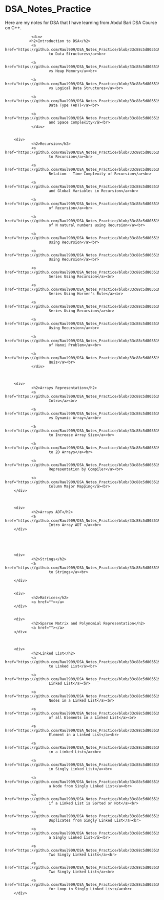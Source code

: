 # DSA_Notes_Practice
Here are my notes for DSA that I have learning from Abdul Bari DSA Course on C++.

                <div> 
               <h2>Introduction to DSA</h2>
                <a href="https://github.com/Raul909/DSA_Notes_Practice/blob/33c88c5d803519fcd1a160714a92f78c0408cc8a/Introduction/introduction_to_ds.cpp">Introduction
                        to Data Structures</a><br>

                <a href="https://github.com/Raul909/DSA_Notes_Practice/blob/33c88c5d803519fcd1a160714a92f78c0408cc8a/Introduction/static_vs_heap_memory.cpp">Stack
                        vs Heap Memory</a><br>

                <a href="https://github.com/Raul909/DSA_Notes_Practice/blob/33c88c5d803519fcd1a160714a92f78c0408cc8a/Introduction/physical_and_logical_ds.cpp">Physical
                        vs Logical Data Structures</a><br>

                <a href="https://github.com/Raul909/DSA_Notes_Practice/blob/33c88c5d803519fcd1a160714a92f78c0408cc8a/Introduction/ADT.cpp">Abstract
                        Data Type (ADT)</a><br>

                <a href="https://github.com/Raul909/DSA_Notes_Practice/blob/33c88c5d803519fcd1a160714a92f78c0408cc8a/Introduction/Time_and_space_complexity.cpp">Time
                        and Space Complexity</a><br>
                </div>


        <div>
                <h2>Recursion</h2>
                <a href="https://github.com/Raul909/DSA_Notes_Practice/blob/33c88c5d803519fcd1a160714a92f78c0408cc8a/Recursion/intro.cpp">Intro
                        to Recursion</a><br>

                <a href="https://github.com/Raul909/DSA_Notes_Practice/blob/33c88c5d803519fcd1a160714a92f78c0408cc8a/Recursion/time_complexity_of_recursion.cpp">Recurrence
                        Relation - Time Complexity of Recursion</a><br>

                <a href="https://github.com/Raul909/DSA_Notes_Practice/blob/33c88c5d803519fcd1a160714a92f78c0408cc8a/Recursion/static_variables_in_recursion.cpp">Static
                        and Global Variables in Recursion</a><br>

                <a href="https://github.com/Raul909/DSA_Notes_Practice/blob/33c88c5d803519fcd1a160714a92f78c0408cc8a/Recursion/types_of_recursion.cpp">Types
                        of Recursion</a><br>

                <a href="https://github.com/Raul909/DSA_Notes_Practice/blob/33c88c5d803519fcd1a160714a92f78c0408cc8a/Recursion/sum_of_n_natural_numbers_using_recursion.cpp">Sum
                        of N natural numbers using Recursion</a><br>

                <a href="https://github.com/Raul909/DSA_Notes_Practice/blob/33c88c5d803519fcd1a160714a92f78c0408cc8a/Recursion/factorial_of_number_using_recursion.cpp">Factorial
                        Using Recursion</a><br>

                <a href="https://github.com/Raul909/DSA_Notes_Practice/blob/33c88c5d803519fcd1a160714a92f78c0408cc8a/Recursion/exponent(m)%5En.cpp">Power
                        Using Recursion</a><br>

                <a href="https://github.com/Raul909/DSA_Notes_Practice/blob/33c88c5d803519fcd1a160714a92f78c0408cc8a/Recursion/taylor_series_using_recursion.cpp">Taylor
                        Series Using Recursion</a><br>

                <a href="https://github.com/Raul909/DSA_Notes_Practice/blob/33c88c5d803519fcd1a160714a92f78c0408cc8a/Recursion/taylor_series_using_horner's_rule.cpp">Y=Taylor
                        Series Using Horner's Rule</a><br>

                <a href="https://github.com/Raul909/DSA_Notes_Practice/blob/33c88c5d803519fcd1a160714a92f78c0408cc8a/Recursion/Fibonacci_series.cpp">Fibonacci
                        Series Using Recursion</a><br>

                <a href="https://github.com/Raul909/DSA_Notes_Practice/blob/33c88c5d803519fcd1a160714a92f78c0408cc8a/Recursion/combination_using_recursion.cpp">Combination/nCr
                        Using Recursion</a><br>

                <a href="https://github.com/Raul909/DSA_Notes_Practice/blob/33c88c5d803519fcd1a160714a92f78c0408cc8a/Recursion/tower_of_hanoi.cpp">Tower
                        of Hanoi Problem</a><br>

                <a href="https://github.com/Raul909/DSA_Notes_Practice/blob/33c88c5d803519fcd1a160714a92f78c0408cc8a/Recursion/recursion_quiz.cpp">Recursion
                        Quiz</a><br>
                </div>



        <div>
                <h2>Arrays Representation</h2>
                <a href="https://github.com/Raul909/DSA_Notes_Practice/blob/33c88c5d803519fcd1a160714a92f78c0408cc8a/Array_Representation/array_intro.cpp">
                        Intro</a><br>

                <a href="https://github.com/Raul909/DSA_Notes_Practice/blob/33c88c5d803519fcd1a160714a92f78c0408cc8a/Array_Representation/static_vs_dynamic_array.cpp">Static
                        vs Dynamic Array</a><br>

                <a href="https://github.com/Raul909/DSA_Notes_Practice/blob/33c88c5d803519fcd1a160714a92f78c0408cc8a/Array_Representation/increase_array_size.cpp">How
                        to Increase Array Size</a><br>

                <a href="https://github.com/Raul909/DSA_Notes_Practice/blob/33c88c5d803519fcd1a160714a92f78c0408cc8a/Array_Representation/2D_arrays_intro.cpp">Intro
                        to 2D Arrays</a><br>

                <a href="https://github.com/Raul909/DSA_Notes_Practice/blob/33c88c5d803519fcd1a160714a92f78c0408cc8a/Array_Representation/how_compiler_handles_2Darrays.cpp">Array
                        Representation by Compiler</a><br>

                <a href="https://github.com/Raul909/DSA_Notes_Practice/blob/33c88c5d803519fcd1a160714a92f78c0408cc8a/Array_Representation/Row_Column_major_mapping.cpp">Row
                        Column Major Mapping</a><br>
        </div>



        <div>
                <h2>Arrays ADT</h2>
                <a href="https://github.com/Raul909/DSA_Notes_Practice/blob/33c88c5d803519fcd1a160714a92f78c0408cc8a/Array%20ADT/array_ADT_intro.cpp">
                        Intro Array ADT </a><br>
        </div>





        <div>
                <h2>Strings</h2>
                <a href="https://github.com/Raul909/DSA_Notes_Practice/blob/33c88c5d803519fcd1a160714a92f78c0408cc8a/Strings/intro.cpp">Intro
                        to Strings</a><br>

        </div>


        <div>
                <h2>Matrices</h2>
                <a href=""></a>
        </div>


        <div>
                <h2>Sparse Matrix and Polynomial Representation</h2>
                <a href=""></a>
        </div>



        <div>
                <h2>Linked List</h2>
                <a href="https://github.com/Raul909/DSA_Notes_Practice/blob/33c88c5d803519fcd1a160714a92f78c0408cc8a/Linked%20List/intro.cpp">Intro
                        to Linked List</a><br>

                <a href="https://github.com/Raul909/DSA_Notes_Practice/blob/33c88c5d803519fcd1a160714a92f78c0408cc8a/Linked%20List/display_linked_list.cpp">Display
                        Linked List</a><br>

                <a href="https://github.com/Raul909/DSA_Notes_Practice/blob/33c88c5d803519fcd1a160714a92f78c0408cc8a/Linked%20List/counting_nodes_in_linked_list.cpp">Counting
                        Nodes in a Linked List</a><br>

                <a href="https://github.com/Raul909/DSA_Notes_Practice/blob/33c88c5d803519fcd1a160714a92f78c0408cc8a/Linked%20List/sum_of_all_elements_in_linked_list.cpp">Sum
                        of all Elements in a Linked List</a><br>

                <a href="https://github.com/Raul909/DSA_Notes_Practice/blob/33c88c5d803519fcd1a160714a92f78c0408cc8a/Linked%20List/maximum_element_in_linked_list.cpp">Maximum
                        Element in a Linked List</a><br>

                <a href="https://github.com/Raul909/DSA_Notes_Practice/blob/33c88c5d803519fcd1a160714a92f78c0408cc8a/Linked%20List/searching_in_linked_list.cpp">Searching
                        in a Linked List</a><br>

                <a href="https://github.com/Raul909/DSA_Notes_Practice/blob/33c88c5d803519fcd1a160714a92f78c0408cc8a/Linked%20List/inserting_in_singly_linked_list.cpp">Inserting
                        in Singly Linked List</a><br>

                <a href="https://github.com/Raul909/DSA_Notes_Practice/blob/33c88c5d803519fcd1a160714a92f78c0408cc8a/Linked%20List/deleting_from_linked_list.cpp">Deleting
                        a Node from Singly Linked List</a><br>

                <a href="https://github.com/Raul909/DSA_Notes_Practice/blob/33c88c5d803519fcd1a160714a92f78c0408cc8a/Linked%20List/check_if_linked_list_is_sorted.cpp">Check
                        if a Linked List is Sorted or Not</a><br>

                <a href="https://github.com/Raul909/DSA_Notes_Practice/blob/33c88c5d803519fcd1a160714a92f78c0408cc8a/Linked%20List/remove_duplicates_from_linked_list.cpp">Remove
                        Duplicates from Singly Linked List</a><br>

                <a href="https://github.com/Raul909/DSA_Notes_Practice/blob/33c88c5d803519fcd1a160714a92f78c0408cc8a/Linked%20List/reversing_linked_list.cpp">Reversing
                        a Singly Linked List</a><br>

                <a href="https://github.com/Raul909/DSA_Notes_Practice/blob/33c88c5d803519fcd1a160714a92f78c0408cc8a/Linked%20List/concatenating_two_linked_lists.cpp">Concatenating
                        Two Singly Linked Lists</a><br>

                <a href="https://github.com/Raul909/DSA_Notes_Practice/blob/33c88c5d803519fcd1a160714a92f78c0408cc8a/Linked%20List/merging_linked_list.cpp">Merging
                        Two Singly Linked List</a><br>

                <a href="https://github.com/Raul909/DSA_Notes_Practice/blob/33c88c5d803519fcd1a160714a92f78c0408cc8a/Linked%20List/checking_for_loop_in_linked_list.cpp">Checking
                        for Loop in Singly Linked List</a><br>
        </div>
        
